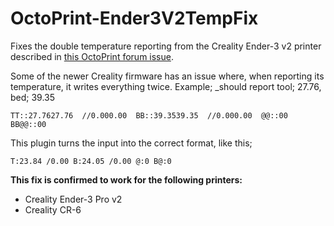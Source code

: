# OctoPrint-Ender3V2TempFix
Fixes the double temperature reporting from the Creality Ender-3 v2 printer described in [this OctoPrint forum issue](https://community.octoprint.org/t/temperature-reporting-now-working-with-new-ender-3-v2/21053).

Some of the newer Creality firmware has an issue where, when reporting its temperature, it writes everything twice.
Example; _should report tool; 27.76, bed; 39.35
```
TT::27.7627.76  //0.000.00  BB::39.3539.35  //0.000.00  @@::00  BB@@::00
```

This plugin turns the input into the correct format, like this;
```
T:23.84 /0.00 B:24.05 /0.00 @:0 B@:0
```


**This fix is confirmed to work for the following printers:**
- Creality Ender-3 Pro v2
- Creality CR-6
